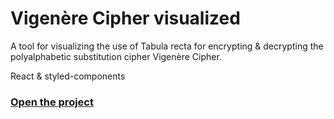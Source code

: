 # Vigenère Cipher visualized

A tool for visualizing the use of Tabula recta for encrypting & decrypting the polyalphabetic substitution cipher Vigenère Cipher.

React & styled-components

### <a href="https://vigenere-cipher-visualized.surge.sh/">Open the project</a>
